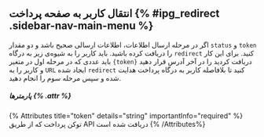 ##  انتقال کاربر به صفحه پرداخت {% #ipg_redirect .sidebar-nav-main-menu %}

اگر در مرحله ارسال اطلاعات، اطلاعات ارسالی صحیح باشد و دو مقدار `status` و `token` را دریافت کرده باشید. باید کاربر را به شیوه‌ی زیر به درگاه `redirect` کنید. برای این کار باید عددی که در مرحله اول در متغیر `{token}` دریافت کردید را در آخر آدرس قرار دهید و کاربر را به `URL` ایجاد شده `redirect` کنید تا بلافاصله کاربر به درگاه پرداخت هدایت شده و سپس مرحله سوم را انجام دهید.

##### پارمترها {% .attr %}

 {% Attributes title="token" details="string" importantInfo="required" %}
  توکن پرداخت که از طریق API دریافت شده است
  {% /Attributes%}